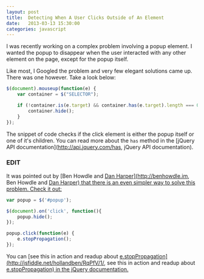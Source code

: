 ```yaml
---
layout: post
title:  Detecting When A User Clicks Outside of An Element
date:   2013-03-13 15:30:00
categories: javascript
---
```


I was recently working on a complex problem involving a popup element. I wanted the popup to disappear when the user interacted with any other element on the page, except for the popup itself.

Like most, I Googled the problem and very few elegant solutions came up. There was one however. Take a look below:

```javascript
$(document).mouseup(function(e) {
    var container = $("SELECTOR");

    if (!container.is(e.target) && container.has(e.target).length === 0) {
        container.hide();
    }
});
```

The snippet of code checks if the click element is either the popup itself or one of it's children. You can read more about the `has` method in the [jQuery API documentation](http://api.jquery.com/has, jQuery API documentation).

### EDIT

It was pointed out by [Ben Howdle</a> and <a href="http://danharper.me/" target="_blank">Dan Harper](http://benhowdle.im, Ben Howdle</a> and <a href="http://danharper.me/" target="_blank">Dan Harper) that there is an even simpler way to solve this problem. Check it out:

```javascript
var popup = $('#popup');

$(document).on('click', function(){
    popup.hide();
});

popup.click(function(e) {
    e.stopPropagation();
});
```

You can [see this in action</a> and readup about <a href="http://api.jquery.com/has" target="_blank">e.stopPropagation](http://jsfiddle.net/hollandben/RqPfV/1/, see this in action</a> and readup about <a href="http://api.jquery.com/has" target="_blank">e.stopPropagation) in the jQuery documentation.
